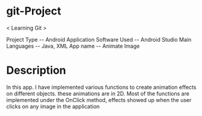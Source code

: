 # git-Project
< Learning Git >

Project Type -- Android Application
Software Used -- Android Studio
Main Languages -- Java, XML
App name -- Animate Image

# Description

In this app. I have implemented various functions to create animation effects on different objects. these animations are in 2D. Most of the functions are implemented under the OnClick method, effects showed up when the user clicks on any image in the application
